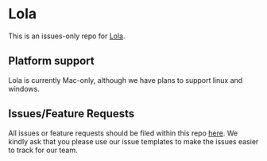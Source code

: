 # Lola

This is an issues-only repo for [Lola](https://www.lola.dev).

## Platform support
Lola is currently Mac-only, although we have plans to support linux and windows.

## Issues/Feature Requests
All issues or feature requests should be filed within this repo [here](https://github.com/loladotdev/dev/issues/new/choose). We kindly ask that you please use our issue templates to make the issues easier to track for our team.
